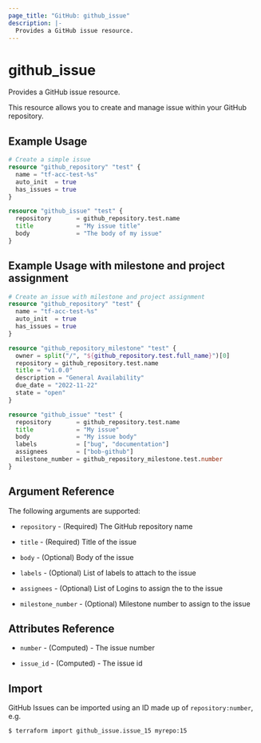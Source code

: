 ```yaml
---
page_title: "GitHub: github_issue"
description: |-
  Provides a GitHub issue resource.
---
```


# github_issue

Provides a GitHub issue resource.

This resource allows you to create and manage issue within your GitHub repository.

## Example Usage

```terraform
# Create a simple issue
resource "github_repository" "test" {
  name = "tf-acc-test-%s"
  auto_init  = true
  has_issues = true
}

resource "github_issue" "test" {
  repository       = github_repository.test.name
  title            = "My issue title"
  body             = "The body of my issue"
}
```

## Example Usage with milestone and project assignment

```terraform
# Create an issue with milestone and project assignment
resource "github_repository" "test" {
  name = "tf-acc-test-%s"
  auto_init  = true
  has_issues = true
}

resource "github_repository_milestone" "test" {
  owner = split("/", "${github_repository.test.full_name}")[0]
  repository = github_repository.test.name
  title = "v1.0.0"
  description = "General Availability"
  due_date = "2022-11-22"
  state = "open"
}

resource "github_issue" "test" {
  repository       = github_repository.test.name
  title            = "My issue"
  body             = "My issue body"
  labels           = ["bug", "documentation"]
  assignees        = ["bob-github"]
  milestone_number = github_repository_milestone.test.number
}
```

## Argument Reference

The following arguments are supported:

* `repository` - (Required) The GitHub repository name

* `title` - (Required) Title of the issue

* `body` - (Optional) Body of the issue

* `labels` - (Optional) List of labels to attach to the issue

* `assignees` - (Optional) List of Logins to assign the to the issue

* `milestone_number` - (Optional) Milestone number to assign to the issue

## Attributes Reference

* `number` - (Computed) - The issue number

* `issue_id` - (Computed) - The issue id

## Import

GitHub Issues can be imported using an ID made up of `repository:number`, e.g.

```
$ terraform import github_issue.issue_15 myrepo:15
```
